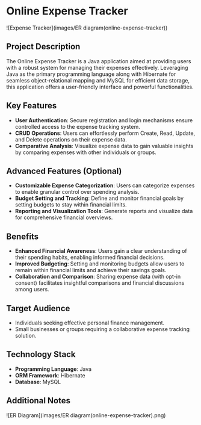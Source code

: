 # Online Expense Tracker

![Expense Tracker](images/ER diagram(online-expense-tracker))

## Project Description

The Online Expense Tracker is a Java application aimed at providing users with a robust system for managing their expenses effectively. Leveraging Java as the primary programming language along with Hibernate for seamless object-relational mapping and MySQL for efficient data storage, this application offers a user-friendly interface and powerful functionalities.

## Key Features

- **User Authentication**: Secure registration and login mechanisms ensure controlled access to the expense tracking system.
- **CRUD Operations**: Users can effortlessly perform Create, Read, Update, and Delete operations on their expense data.
- **Comparative Analysis**: Visualize expense data to gain valuable insights by comparing expenses with other individuals or groups.

## Advanced Features (Optional)

- **Customizable Expense Categorization**: Users can categorize expenses to enable granular control over spending analysis.
- **Budget Setting and Tracking**: Define and monitor financial goals by setting budgets to stay within financial limits.
- **Reporting and Visualization Tools**: Generate reports and visualize data for comprehensive financial overviews.

## Benefits

- **Enhanced Financial Awareness**: Users gain a clear understanding of their spending habits, enabling informed financial decisions.
- **Improved Budgeting**: Setting and monitoring budgets allow users to remain within financial limits and achieve their savings goals.
- **Collaboration and Comparison**: Sharing expense data (with opt-in consent) facilitates insightful comparisons and financial discussions among users.

## Target Audience

- Individuals seeking effective personal finance management.
- Small businesses or groups requiring a collaborative expense tracking solution.

## Technology Stack

- **Programming Language**: Java
- **ORM Framework**: Hibernate
- **Database**: MySQL

## Additional Notes

![ER Diagram](images/ER diagram(online-expense-tracker).png)

